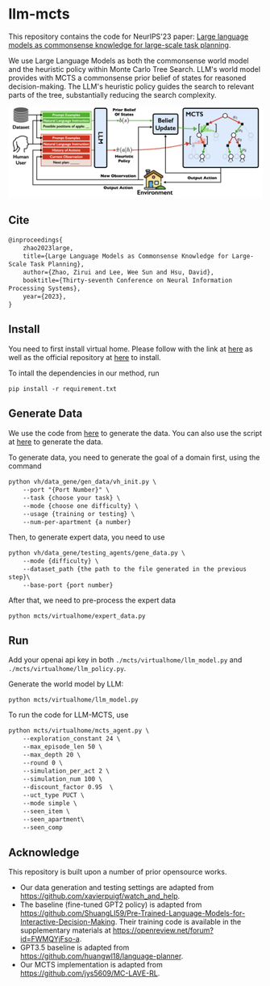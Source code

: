 # llm-mcts

This repository contains the code for NeurIPS'23 paper: [Large language models as commonsense knowledge for large-scale task planning](https://arxiv.org/abs/2305.14078). 

We use Large Language Models as both the commonsense world model and the heuristic policy within Monte Carlo Tree Search. LLM's world model provides with MCTS a commonsense prior belief of states for reasoned decision-making. The LLM's heuristic policy guides the search to relevant parts of the tree, substantially reducing the search complexity.

![Figure](media/llm-mcts.jpeg)

## Cite

```
@inproceedings{
    zhao2023large,
    title={Large Language Models as Commonsense Knowledge for Large-Scale Task Planning},
    author={Zhao, Zirui and Lee, Wee Sun and Hsu, David},
    booktitle={Thirty-seventh Conference on Neural Information Processing Systems},
    year={2023},
}
```

## Install

You need to first install virtual home. Please follow with the link at [here](./vh/vh_sim/README_Download.md) as well as the official repository at [here](https://github.com/xavierpuigf/virtualhome) to install.

To intall the dependencies in our method, run
```
pip install -r requirement.txt
```

## Generate Data

We use the code from [here](https://github.com/xavierpuigf/watch_and_help) to generate the data. You can also use the script at [here](./scripts/gene_data.sh) to generate the data. 

To generate data, you need to generate the goal of a domain first, using the command
```
python vh/data_gene/gen_data/vh_init.py \
    --port "{Port Number}" \
    --task {choose your task} \
    --mode {choose one difficulty} \
    --usage {training or testing} \
    --num-per-apartment {a number} 
```

Then, to generate expert data, you need to use
```
python vh/data_gene/testing_agents/gene_data.py \
    --mode {difficulty} \
    --dataset_path {the path to the file generated in the previous step}\
    --base-port {port number}
```

After that, we need to pre-process the expert data
```
python mcts/virtualhome/expert_data.py
```

## Run

Add your openai api key in both `./mcts/virtualhome/llm_model.py` and `./mcts/virtualhome/llm_policy.py`. 

Generate the world model by LLM:
```
python mcts/virtualhome/llm_model.py
```

To run the code for LLM-MCTS, use
```
python mcts/virtualhome/mcts_agent.py \
    --exploration_constant 24 \
    --max_episode_len 50 \
    --max_depth 20 \
    --round 0 \
    --simulation_per_act 2 \
    --simulation_num 100 \
    --discount_factor 0.95  \
    --uct_type PUCT \
    --mode simple \
    --seen_item \
    --seen_apartment\
    --seen_comp
```

## Acknowledge

This repository is built upon a number of prior opensource works. 
* Our data generation and testing settings are adapted from https://github.com/xavierpuigf/watch_and_help. 
* The baseline (fine-tuned GPT2 policy) is adapted from https://github.com/ShuangLI59/Pre-Trained-Language-Models-for-Interactive-Decision-Making. Their training code is available in the supplementary materials at https://openreview.net/forum?id=FWMQYjFso-a. 
* GPT3.5 baseline is adapted from https://github.com/huangwl18/language-planner. 
* Our MCTS implementation is adapted from https://github.com/jys5609/MC-LAVE-RL. 
